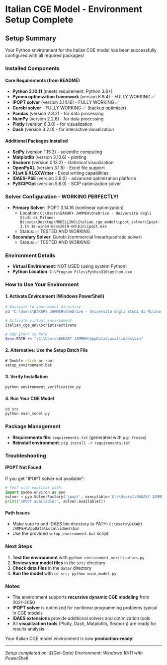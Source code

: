# Italian CGE Model - Environment Setup Complete

## Setup Summary

Your Python environment for the Italian CGE model has been successfully configured with all required packages!

### Installed Components

#### Core Requirements (from README)
- **Python 3.10.11** (meets requirement: Python 3.8+)
- **Pyomo optimization framework** (version 6.9.4) - FULLY WORKING ✅
- **IPOPT solver** (version 3.14.16) - FULLY WORKING ✅
- **Gurobi solver** - FULLY WORKING ✅ (backup optimizer)
- **Pandas** (version 2.3.2) - for data processing
- **NumPy** (version 2.2.6) - for data processing
- **Plotly** (version 6.3.0) - for visualization
- **Dash** (version 3.2.0) - for interactive visualization

#### Additional Packages Installed
- **SciPy** (version 1.15.3) - scientific computing
- **Matplotlib** (version 3.10.6) - plotting
- **Seaborn** (version 0.13.2) - statistical visualization
- **OpenPyXL** (version 3.1.5) - Excel file support
- **XLwt & XLSXWriter** - Excel writing capabilities
- **IDAES-PSE** (version 2.8.0) - advanced optimization platform
- **PySCIPOpt** (version 5.6.0) - SCIP optimization solver

### Solver Configuration - WORKING PERFECTLY!

- **Primary Solver**: IPOPT 3.14.16 (nonlinear optimization)
  - Location: `C:\Users\BAKARY JAMMEH\OneDrive - Università degli Studi di Milano-Bicocca\Desktop\MODELLING\Italian_cge_model\ipopt_solver\Ipopt-3.14.16-win64-msvs2019-md\bin\ipopt.exe`
  - Status: ✅ TESTED AND WORKING
- **Secondary Solver**: Gurobi (commercial linear/quadratic solver)
  - Status: ✅ TESTED AND WORKING
  
### Environment Details

- **Virtual Environment**: NOT USED (using system Python)
- **Python Location**: `C:\Program Files\Python310\python.exe`

### How to Use Your Environment

#### 1. Activate Environment (Windows PowerShell)
```powershell
# Navigate to your model directory
cd "C:\Users\BAKARY JAMMEH\OneDrive - Università degli Studi di Milano-Bicocca\Desktop\MODELLING\Italian_cge_model"

# Activate virtual environment
italian_cge_env\Scripts\activate

# Add IPOPT to PATH
$env:PATH += ";C:\Users\BAKARY JAMMEH\AppData\Local\idaes\bin"
```

#### 2. Alternative: Use the Setup Batch File
```cmd
# Double-click or run:
setup_environment.bat
```

#### 3. Verify Installation
```python
python environment_verification.py
```

#### 4. Run Your CGE Model
```python
cd src
python main_model.py
```

### Package Management

- **Requirements file**: `requirements.txt` (generated with `pip freeze`)
- **Reinstall environment**: `pip install -r requirements.txt`

### Troubleshooting

#### IPOPT Not Found
If you get "IPOPT solver not available":
```python
# Test with explicit path:
import pyomo.environ as pyo
solver = pyo.SolverFactory('ipopt', executable='C:\\Users\\BAKARY JAMMEH\\AppData\\Local\\idaes\\bin\\ipopt.exe')
print('IPOPT available:', solver.available())
```

#### Path Issues
- Make sure to add IDAES bin directory to PATH: `C:\Users\BAKARY JAMMEH\AppData\Local\idaes\bin`
- Use the provided `setup_environment.bat` script

### Next Steps

1. **Test the environment** with `python environment_verification.py`
2. **Review your model files** in the `src/` directory
3. **Check data files** in the `data/` directory
4. **Run the model** with `cd src; python main_model.py`

### Notes

- The environment supports **recursive dynamic CGE modeling** from 2021-2050
- **IPOPT solver** is optimized for nonlinear programming problems typical in CGE models
- **IDAES extensions** provide additional solvers and optimization tools
- All **visualization tools** (Plotly, Dash, Matplotlib, Seaborn) are ready for results analysis

Your Italian CGE model environment is now **production-ready**!

---
*Setup completed on: $(Get-Date)*
*Environment: Windows 10/11 with PowerShell*